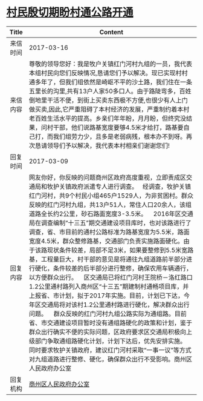 # <a href="http://www.shangluo.gov.cn/zmhd/ldxxxx.jsp?urltype=leadermail.LeaderMailContentUrl&wbtreeid=1112&leadermailid=4043">村民殷切期盼村通公路开通</a>
|Title|Content|
|:---:|---|
|来信时间|2017-03-16|
|来信内容|尊敬的领导您好：我是牧户关镇红门河村九组的一员，我代表本组村民向您们反映情况,恳请您们予以解决。现已实现村村通多年了，但我们组依然是崎岖不平的沙土路，我们住在一条五里长的沟里,共有13户人家50多口人。由于路陡弯多，百姓倒地里干活不便，到街上买卖东西极不方便,也很少有人上门做买卖,因此,它严重阻碍了本村经济的发展，严重制约着本村老百姓生活水平的提高。乡亲们年年盼，月月盼，但终究没结果，问村干部，他们说路基宽度要够4.5米才给打，路基要自己打，而我们组劳力少，且多是老弱病残，根本办不到呀。再次恳请领导们予以解决，我代表本村相亲们谢谢您们!|
|回复时间|2017-03-09|
|回复内容|网友你好，你反映的问题商州区政府高度重视，立即责成区交通局和牧护关镇政府派遣专人进行调查。   经调查，牧护关镇红门河村，共9个村民小组465户1529人，为非贫困村。群众反映的红门河村九组，共13户51人，常住人口20余人，该组道路全长约2公里，砂石路面宽度3-3.5米。    2016年区交通局在调查编制“十三五”期交通建设项目库时，也对该路进行了调查，省、市目前的通村公路标准为路基宽度为5.5米，路面宽度4.5米，群众整修路基，交通部门负责实施路面硬化。由于该路现状条件较差，局部不足3米，如果要整修到5.5米宽路基，工程量巨大，村干部的意见是将通往九组道路前半部分进行硬化，条件较差的后半部分进行整修，确保农用车辆通行，以方便群众出行。    区交通局已将红门河村王院桥－洛红路口1.2公里通村路列入商州区“十三五”期建制村通畅项目库，并上报省、市计划，拟于2017年实施。目前，计划已下达，今年区交通局将对该村1.2公里通村路进行硬化，解决群众出行问题。    群众反映的红门河村九组公路实际为通组路。目前省、市交通建设项目暂时没有通组路硬化的政策和计划，鉴于群众出行确实不便的实际问题，区政府要求区交通局积极向上级部门争取通组路硬化计划，计划下达后，优先安排实施。    同时要求牧护关镇政府，建议红门河村采取“一事一议”等方式对九组道路进行整修、硬化，确保群众出行不受影响。商州区人民政府办公室|
|回复机构|<a href="../../categories/agencies/商州区人民政府办公室.md">商州区人民政府办公室</a>|
